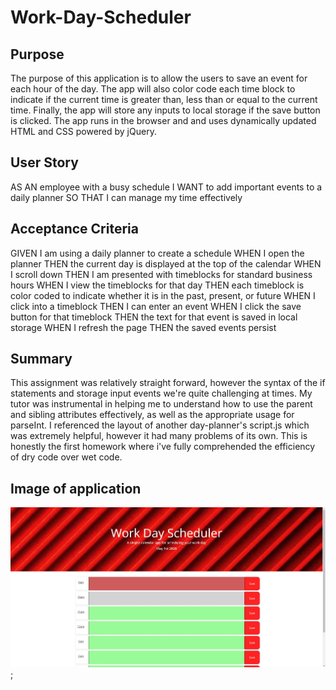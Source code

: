 # Work-Day-Scheduler

## Purpose
The purpose of this application is to allow the users to save an event for each hour of the day. The app will also color code each time block to indicate if the current time is greater than, less than or equal to the current time.
Finally, the app will store any inputs to local storage if the save button is clicked.
The app runs in the browser and and uses dynamically updated HTML and CSS powered by jQuery. 

## User Story
AS AN employee with a busy schedule
I WANT to add important events to a daily planner
SO THAT I can manage my time effectively

## Acceptance Criteria
GIVEN I am using a daily planner to create a schedule
WHEN I open the planner
THEN the current day is displayed at the top of the calendar
WHEN I scroll down
THEN I am presented with timeblocks for standard business hours
WHEN I view the timeblocks for that day
THEN each timeblock is color coded to indicate whether it is in the past, present, or future
WHEN I click into a timeblock
THEN I can enter an event
WHEN I click the save button for that timeblock
THEN the text for that event is saved in local storage
WHEN I refresh the page
THEN the saved events persist

## Summary 
This assignment was relatively straight forward, however the syntax of the if statements and storage input events we're quite challenging at times. My tutor was instrumental in helping me to understand how to use the parent and sibling attributes effectively, as well as the appropriate usage for parseInt. I referenced the layout of another day-planner's script.js which was extremely helpful, however it had many problems of its own. This is honestly the first homework where i've fully comprehended the efficiency of dry code over wet code. 

## Image of application 
![Image of work-day-scheduler](/assets/images/work-day-schedule-pic.jpg); 
